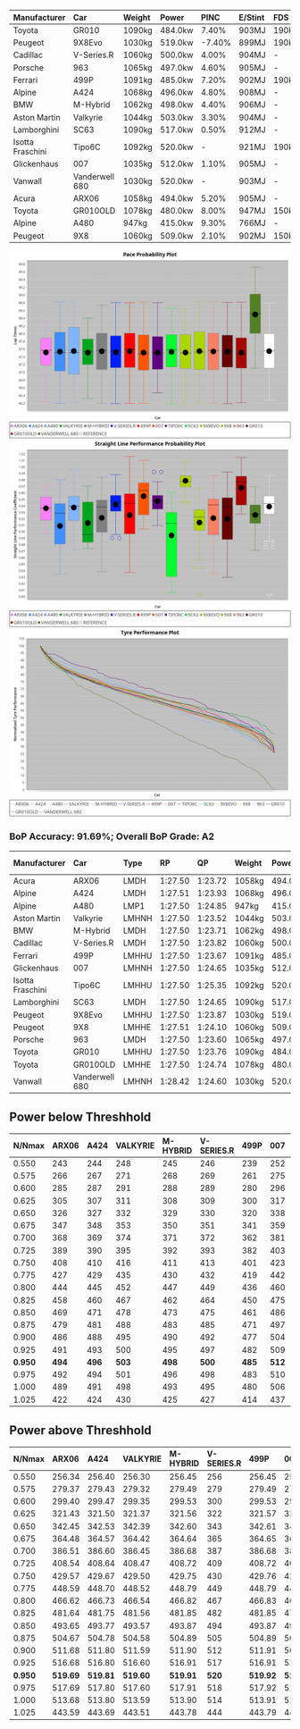 | Manufacturer     | Car            | Weight | Power   | PINC    | E/Stint | FDS     |
|:-|:-|:-|:-|:-|:-|:-|
| Toyota           | GR010          | 1090kg | 484.0kw | 7.40%   | 903MJ   | 190kph  |
| Peugeot          | 9X8Evo         | 1030kg | 519.0kw | -7.40%  | 899MJ   | 190kph  |
| Cadillac         | V-Series.R     | 1060kg | 500.0kw | 4.00%   | 904MJ   |    -    |
| Porsche          | 963            | 1065kg | 497.0kw | 4.60%   | 905MJ   |    -    |
| Ferrari          | 499P           | 1091kg | 485.0kw | 7.20%   | 902MJ   | 190kph  |
| Alpine           | A424           | 1068kg | 496.0kw | 4.80%   | 908MJ   |    -    |
| BMW              | M-Hybrid       | 1062kg | 498.0kw | 4.40%   | 906MJ   |    -    |
| Aston Martin     | Valkyrie       | 1044kg | 503.0kw | 3.30%   | 904MJ   |    -    |
| Lamborghini      | SC63           | 1090kg | 517.0kw | 0.50%   | 912MJ   |    -    |
| Isotta Fraschini | Tipo6C         | 1092kg | 520.0kw |    -    | 921MJ   | 190kph  |
| Glickenhaus      | 007            | 1035kg | 512.0kw | 1.10%   | 905MJ   |    -    |
| Vanwall          | Vanderwell 680 | 1030kg | 520.0kw |    -    | 903MJ   |    -    |
| Acura            | ARX06          | 1058kg | 494.0kw | 5.20%   | 905MJ   |    -    |
| Toyota           | GR010OLD       | 1078kg | 480.0kw | 8.00%   | 947MJ   | 150kph  |
| Alpine           | A480           | 947kg  | 415.0kw | 9.30%   | 766MJ   |    -    |
| Peugeot          | 9X8            | 1060kg | 509.0kw | 2.10%   | 902MJ   | 150kph  |

![PACECHART](./IMG/AUTO.png)
![STRAIGHTLINEPERFORMANCECHART](./IMG/AUTO_sp.png)
![TYREPERFORMANCECHART](./IMG/AUTO_tw.png)

### BoP Accuracy: 91.69%; Overall BoP Grade: A2
| Manufacturer     | Car            | Type  | RP      | QP      | Weight | Power¹  | Threshhold | PINC    | Power²   | E/Stint | AVG Vmax  | FDS     | RDLC | L/Stint | BOP-Grade | Model Accuracy | Model Points | Match%  | SimDiff |
|:-|:-|:-|:-|:-|:-|:-|:-|:-|:-|:-|:-|:-|:-|:-|:-|:-|:-|:-|:-|
| Acura            | ARX06          | LMDH  | 1:27.50 | 1:23.72 | 1058kg | 494.0kw | 210.0kph   | 5.20%   | 519.70kw |  905MJ  | 272.10kph |    -    | 1.01 | 43      | +B2       | 100.00%        | 996          | 83.67%  | #       |
| Alpine           | A424           | LMDH  | 1:27.51 | 1:23.93 | 1068kg | 496.0kw | 210.0kph   | 4.80%   | 519.80kw |  908MJ  | 267.72kph |    -    | 1.01 | 43      | ~A1       | 96.10%         | 2390         | 100.00% | #       |
| Alpine           | A480           | LMP1  | 1:27.50 | 1:24.85 |  947kg | 415.0kw | 210.0kph   | 9.30%   | 453.60kw |  766MJ  | 272.20kph |    -    | 0.98 | 40      | ~A1       | 95.62%         | 1701         | 100.00% | #       |
| Aston Martin     | Valkyrie       | LMHNH | 1:27.50 | 1:23.52 | 1044kg | 503.0kw | 210.0kph   | 3.30%   | 519.60kw |  904MJ  | 269.66kph |    -    | 1.03 | 43      | +C2       | 100.00%        | 466          | 74.24%  | #       |
| BMW              | M-Hybrid       | LMDH  | 1:27.50 | 1:23.71 | 1062kg | 498.0kw | 210.0kph   | 4.40%   | 519.90kw |  906MJ  | 269.89kph |    -    | 1.01 | 43      | ~A1       | 100.00%        | 3339         | 96.56%  | #       |
| Cadillac         | V-Series.R     | LMDH  | 1:27.50 | 1:23.82 | 1060kg | 500.0kw | 210.0kph   | 4.00%   | 520.00kw |  904MJ  | 271.74kph |    -    | 1.01 | 43      | ~A1       | 99.56%         | 5841         | 98.84%  | #       |
| Ferrari          | 499P           | LMHHU | 1:27.50 | 1:23.67 | 1091kg | 485.0kw | 210.0kph   | 7.20%   | 519.90kw |  902MJ  | 268.85kph | 190kph  | 1.02 | 43      | ~A1       | 99.57%         | 7417         | 98.87%  | #       |
| Glickenhaus      | 007            | LMHNH | 1:27.50 | 1:24.65 | 1035kg | 512.0kw | 210.0kph   | 1.10%   | 517.60kw |  905MJ  | 276.24kph |    -    | 0.96 | 43      | ~A1       | 93.90%         | 2170         | 100.00% | #       |
| Isotta Fraschini | Tipo6C         | LMHHU | 1:27.50 | 1:25.35 | 1092kg | 520.0kw | 210.0kph   |    -    | 520.00kw |  921MJ  | 269.97kph | 190kph  | 1.03 | 43      | +B1       | 100.00%        | 132          | 85.07%  | #       |
| Lamborghini      | SC63           | LMDH  | 1:27.50 | 1:24.65 | 1090kg | 517.0kw | 210.0kph   | 0.50%   | 519.60kw |  912MJ  | 265.10kph |    -    | 1.02 | 43      | -A2       | 100.00%        | 784          | 94.02%  | #       |
| Peugeot          | 9X8Evo         | LMHHU | 1:27.50 | 1:23.87 | 1030kg | 519.0kw | 210.0kph   | -7.40%  | 480.60kw |  899MJ  | 276.87kph | 190kph  | 1.03 | 43      | +B1       | 100.00%        | 1891         | 88.43%  | #       |
| Peugeot          | 9X8            | LMHHE | 1:27.51 | 1:24.10 | 1060kg | 509.0kw | 210.0kph   | 2.10%   | 519.70kw |  902MJ  | 267.85kph | 150kph  | 1.02 | 43      | ~A1       | 99.96%         | 4579         | 99.41%  | #       |
| Porsche          | 963            | LMDH  | 1:27.50 | 1:23.60 | 1065kg | 497.0kw | 210.0kph   | 4.60%   | 519.90kw |  905MJ  | 269.67kph |    -    | 1.01 | 43      | ~A1       | 98.39%         | 16118        | 100.00% | #       |
| Toyota           | GR010          | LMHHU | 1:27.50 | 1:23.76 | 1090kg | 484.0kw | 210.0kph   | 7.40%   | 519.80kw |  903MJ  | 267.97kph | 190kph  | 1.02 | 43      | ~A1       | 99.90%         | 5196         | 98.84%  | #       |
| Toyota           | GR010OLD       | LMHHE | 1:27.50 | 1:24.74 | 1078kg | 480.0kw | 210.0kph   | 8.00%   | 518.40kw |  947MJ  | 275.24kph | 150kph  | 1.02 | 43      | +A2       | 97.31%         | 905          | 90.41%  | #       |
| Vanwall          | Vanderwell 680 | LMHNH | 1:28.42 | 1:24.60 | 1030kg | 520.0kw | 0.0kph     |    -    | 520.00kw |  903MJ  | 272.62kph |    -    | 1.02 | 43      | +E1       | 98.91%         | 543          | 58.67%  | #       |

## Power below Threshhold
| N/Nmax    | ARX06   | A424    | VALKYRIE | M-HYBRID | V-SERIES.R | 499P    | 007     | TIPO6C  | SC63    | 9X8EVO  | 9X8     | 963     | GR010   | GR010OLD | VANDERWELL 680 | ​     | RPM      | A480       |
|:-|:-|:-|:-|:-|:-|:-|:-|:-|:-|:-|:-|:-|:-|:-|:-|:-|:-|:-|
|  0.550    |  243    |  244    |  248     |  245     |  246       |  239    |  252    |  256    |  255    |  256    |  251    |  245    |  238    |  236     |  256           |  ​    |   --     |   -        |
|  0.575    |  266    |  267    |  271     |  268     |  269       |  261    |  275    |  279    |  278    |  279    |  274    |  267    |  260    |  258     |  279           |  ​    |   --     |   -        |
|  0.600    |  285    |  287    |  291     |  288     |  289       |  280    |  296    |  300    |  298    |  299    |  294    |  287    |  279    |  277     |  300           |  ​    |   --     |   -        |
|  0.625    |  305    |  307    |  311     |  308     |  309       |  300    |  317    |  322    |  320    |  321    |  315    |  307    |  299    |  297     |  322           |  ​    |   --     |   -        |
|  0.650    |  326    |  327    |  332     |  329     |  330       |  320    |  338    |  343    |  341    |  342    |  336    |  328    |  320    |  317     |  343           |  ​    |   --     |   -        |
|  0.675    |  347    |  348    |  353     |  350     |  351       |  341    |  359    |  365    |  363    |  364    |  357    |  349    |  340    |  337     |  365           |  ​    |   --     |   -        |
|  0.700    |  368    |  369    |  374     |  371     |  372       |  362    |  381    |  387    |  385    |  386    |  379    |  370    |  361    |  358     |  387           |  ​    |   --     |   -        |
|  0.725    |  389    |  390    |  395     |  392     |  393       |  382    |  403    |  409    |  407    |  408    |  400    |  391    |  381    |  378     |  409           |  ​    |   --     |   -        |
|  0.750    |  408    |  410    |  416     |  411     |  413       |  401    |  423    |  430    |  427    |  429    |  421    |  411    |  400    |  397     |  430           |  ​    |   --     |   -        |
|  0.775    |  427    |  429    |  435     |  430     |  432       |  419    |  442    |  449    |  446    |  448    |  440    |  429    |  418    |  415     |  449           |  ​    |  5000    |  -3252759  |
|  0.800    |  444    |  445    |  452     |  447     |  449       |  436    |  460    |  467    |  464    |  466    |  457    |  446    |  435    |  431     |  467           |  ​    |  5500    |  -3542662  |
|  0.825    |  458    |  460    |  467     |  462     |  464       |  450    |  475    |  482    |  479    |  481    |  472    |  461    |  449    |  445     |  482           |  ​    |  5999    |  -3846747  |
|  0.850    |  469    |  471    |  478     |  473     |  475       |  461    |  486    |  494    |  491    |  493    |  484    |  472    |  460    |  456     |  494           |  ​    |  6499    |  -4165013  |
|  0.875    |  479    |  481    |  488     |  483     |  485       |  471    |  497    |  505    |  502    |  504    |  494    |  482    |  470    |  466     |  505           |  ​    |  7000    |  -4497462  |
|  0.900    |  486    |  488    |  495     |  490     |  492       |  477    |  504    |  512    |  509    |  511    |  501    |  489    |  476    |  472     |  512           |  ​    |  7500    |  -4844093  |
|  0.925    |  491    |  493    |  500     |  495     |  497       |  482    |  509    |  517    |  514    |  516    |  506    |  494    |  481    |  477     |  517           |  ​    |  8000    |  412       |
| **0.950** | **494** | **496** | **503**  | **498**  | **500**    | **485** | **512** | **520** | **517** | **519** | **509** | **497** | **484** | **480**  | **520**        | **​** | **8499** | **415**    |
|  0.975    |  492    |  494    |  501     |  496     |  498       |  483    |  510    |  518    |  515    |  517    |  507    |  495    |  482    |  478     |  518           |  ​    |  9000    |  208       |
|  1.000    |  489    |  491    |  498     |  493     |  495       |  480    |  506    |  514    |  511    |  513    |  504    |  492    |  479    |  475     |  514           |  ​    |   --     |   -        |
|  1.025    |  422    |  424    |  430     |  425     |  427       |  414    |  437    |  444    |  441    |  443    |  435    |  424    |  413    |  410     |  444           |  ​    |   --     |   -        |

## Power above Threshhold
| N/Nmax    | ARX06      | A424       | VALKYRIE   | M-HYBRID   | V-SERIES.R | 499P       | 007        | TIPO6C  | SC63       | 9X8EVO     | 9X8        | 963        | GR010      | GR010OLD   | VANDERWELL 680 | ​     | RPM      | A480            |
|:-|:-|:-|:-|:-|:-|:-|:-|:-|:-|:-|:-|:-|:-|:-|:-|:-|:-|:-|
|  0.550    |  256.34    |  256.40    |  256.30    |  256.45    |  256       |  256.45    |  255.31    |  256    |  256.29    |  236.29    |  256.34    |  256.43    |  256.40    |  255.20    |  256           |  ​    |   --     |  0.00           |
|  0.575    |  279.37    |  279.43    |  279.32    |  279.49    |  279       |  279.49    |  278.34    |  279    |  279.31    |  258.32    |  279.37    |  279.46    |  279.44    |  278.21    |  279           |  ​    |   --     |  0.00           |
|  0.600    |  299.40    |  299.47    |  299.35    |  299.53    |  300       |  299.53    |  298.36    |  300    |  299.34    |  277.34    |  299.40    |  299.50    |  299.47    |  299.23    |  300           |  ​    |   --     |  0.00           |
|  0.625    |  321.43    |  321.50    |  321.37    |  321.56    |  322       |  321.57    |  320.39    |  322    |  321.36    |  297.37    |  321.43    |  321.53    |  321.50    |  321.25    |  322           |  ​    |   --     |  0.00           |
|  0.650    |  342.45    |  342.53    |  342.39    |  342.60    |  343       |  342.61    |  341.42    |  343    |  342.39    |  317.39    |  342.45    |  342.57    |  342.54    |  342.26    |  343           |  ​    |   --     |  0.00           |
|  0.675    |  364.48    |  364.57    |  364.42    |  364.64    |  365       |  364.65    |  363.44    |  365    |  364.41    |  337.42    |  364.48    |  364.60    |  364.57    |  364.28    |  365           |  ​    |   --     |  0.00           |
|  0.700    |  386.51    |  386.60    |  386.45    |  386.68    |  387       |  386.68    |  385.47    |  387    |  386.44    |  358.44    |  386.51    |  386.64    |  386.61    |  386.30    |  387           |  ​    |   --     |  0.00           |
|  0.725    |  408.54    |  408.64    |  408.47    |  408.72    |  409       |  408.72    |  407.50    |  409    |  408.46    |  378.47    |  408.54    |  408.68    |  408.64    |  407.31    |  409           |  ​    |   --     |  0.00           |
|  0.750    |  429.57    |  429.67    |  429.50    |  429.75    |  430       |  429.76    |  427.52    |  430    |  429.48    |  397.49    |  429.57    |  429.71    |  429.67    |  428.33    |  430           |  ​    |   --     |  0.00           |
|  0.775    |  448.59    |  448.70    |  448.52    |  448.79    |  449       |  448.79    |  446.55    |  449    |  448.50    |  415.51    |  448.59    |  448.74    |  448.70    |  447.35    |  449           |  ​    |  5000    |  -3,559,935.72  |
|  0.800    |  466.62    |  466.73    |  466.54    |  466.82    |  467       |  466.83    |  464.57    |  467    |  466.53    |  431.53    |  466.62    |  466.77    |  466.73    |  465.36    |  467           |  ​    |  5500    |  -3,877,215.91  |
|  0.825    |  481.64    |  481.75    |  481.56    |  481.85    |  482       |  481.85    |  479.59    |  482    |  481.54    |  445.55    |  481.64    |  481.80    |  481.76    |  480.37    |  482           |  ​    |  5999    |  -4,210,016.46  |
|  0.850    |  493.65    |  493.77    |  493.57    |  493.87    |  494       |  493.87    |  491.60    |  494    |  493.56    |  456.56    |  493.65    |  493.82    |  493.78    |  492.38    |  494           |  ​    |  6499    |  -4,558,339.37  |
|  0.875    |  504.67    |  504.78    |  504.58    |  504.89    |  505       |  504.89    |  502.61    |  505    |  504.57    |  466.58    |  504.67    |  504.84    |  504.79    |  503.39    |  505           |  ​    |  7000    |  -4,922,182.64  |
|  0.900    |  511.68    |  511.80    |  511.59    |  511.90    |  512       |  511.91    |  509.62    |  512    |  511.58    |  472.58    |  511.68    |  511.85    |  511.80    |  510.39    |  512           |  ​    |  7500    |  -5,301,547.27  |
|  0.925    |  516.68    |  516.80    |  516.60    |  516.91    |  517       |  516.91    |  514.63    |  517    |  516.58    |  477.59    |  516.69    |  516.86    |  516.81    |  515.40    |  517           |  ​    |  8000    |  450.59         |
| **0.950** | **519.69** | **519.81** | **519.60** | **519.91** | **520**    | **519.92** | **517.63** | **520** | **519.58** | **480.59** | **519.69** | **519.86** | **519.82** | **518.40** | **520**        | **​** | **8499** | **454.60**      |
|  0.975    |  517.69    |  517.80    |  517.60    |  517.91    |  518       |  517.92    |  515.63    |  518    |  517.58    |  478.59    |  517.69    |  517.86    |  517.81    |  516.40    |  518           |  ​    |  9000    |  227.30         |
|  1.000    |  513.68    |  513.80    |  513.59    |  513.90    |  514       |  513.91    |  511.62    |  514    |  513.58    |  475.59    |  513.68    |  513.85    |  513.81    |  512.40    |  514           |  ​    |   --     |  0.00           |
|  1.025    |  443.59    |  443.69    |  443.51    |  443.78    |  444       |  443.79    |  441.54    |  444    |  443.50    |  410.51    |  443.59    |  443.74    |  443.70    |  442.34    |  444           |  ​    |   --     |  0.00           |
